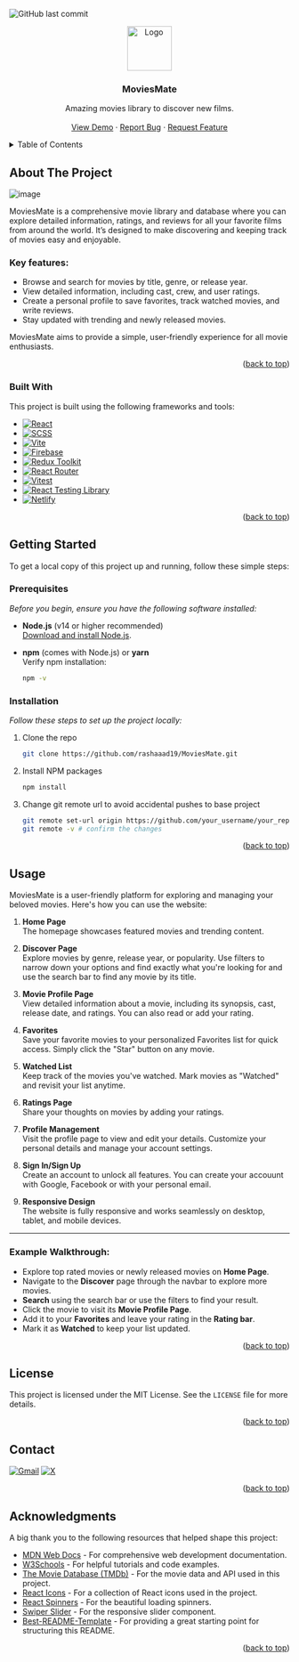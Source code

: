 
<a id="readme-top"></a>

![GitHub last commit](https://img.shields.io/github/last-commit/rashaaad19/MoviesMate?style=for-the-badge&color=orange)
<br/>
<div align="center">
  <a href="https://github.com/rashaaad19/MoviesMate">
    <img alt="Logo" width="80" height="80"src='https://github.com/user-attachments/assets/ec747a5a-eb62-4cad-a35b-e87cc921e783'>
  </a>
    <h3 align="center">MoviesMate</h3>
    <p align="center">
    Amazing movies library to discover new films.
    <br />
    <br />
    <a href="https://moviesmate8.netlify.app/">View Demo</a>
    &middot;
    <a href="https://github.com/rashaaad19/MoviesMate/issues/new?labels=bug&template=bug-report---.md">Report Bug</a>
    &middot;
    <a href="https://github.com/rashaaad19/MoviesMate/issues/new?labels=enhancement&template=feature-request---.md">Request Feature</a>
  </p>
</div>
<!-- TABLE OF CONTENTS -->
<details>
  <summary>Table of Contents</summary>
  <ol>
    <li>
      <a href="#about-the-project">About The Project</a>
      <ul>
        <li><a href="#built-with">Built With</a></li>
      </ul>
    </li>
    <li>
      <a href="#getting-started">Getting Started</a>
      <ul>
        <li><a href="#prerequisites">Prerequisites</a></li>
        <li><a href="#installation">Installation</a></li>
      </ul>
    </li>
    <li><a href="#usage">Usage</a></li>
    <li><a href="#license">License</a></li>
    <li><a href="#contact">Contact</a></li>
    <li><a href="#acknowledgments">Acknowledgments</a></li>
  </ol>
</details>

<!-- ABOUT THE PROJECT -->
## About The Project

![image](https://github.com/user-attachments/assets/8e9665d7-0e47-44f6-b84b-fca03534b774)

MoviesMate is a comprehensive movie library and database where you can explore detailed information, ratings, and reviews for all your favorite films from around the world. It’s designed to make discovering and keeping track of movies easy and enjoyable.

### Key features:
* Browse and search for movies by title, genre, or release year.
* View detailed information, including cast, crew, and user ratings.
* Create a personal profile to save favorites, track watched movies, and write reviews.
* Stay updated with trending and newly released movies.

MoviesMate aims to provide a simple, user-friendly experience for all movie enthusiasts.  

<p align="right">(<a href="#readme-top">back to top</a>)</p>

### Built With

This project is built using the following frameworks and tools:

* [![React][React.js]][React-url]
* [![SCSS][SCSS.js]][SCSS-url]
* [![Vite][Vite.js]][Vite-url]
* [![Firebase][Firebase.js]][Firebase-url]
* [![Redux Toolkit][Redux.js]][Redux-url]
* [![React Router][ReactRouter.js]][ReactRouter-url]
* [![Vitest][Vitest.js]][Vitest-url]
* [![React Testing Library][RTL.js]][RTL-url]
* [![Netlify][Netlify.js]][Netlify-url]

<p align="right">(<a href="#readme-top">back to top</a>)</p>

<!-- GETTING STARTED -->
## Getting Started

To get a local copy of this project up and running, follow these simple steps:

### Prerequisites

_Before you begin, ensure you have the following software installed:_

* **Node.js** (v14 or higher recommended)  
  [Download and install Node.js](https://nodejs.org/).

* **npm** (comes with Node.js) or **yarn**  
  Verify npm installation:
  ```sh
  npm -v

### Installation

_Follow these steps to set up the project locally:_

1. Clone the repo
   ```sh
   git clone https://github.com/rashaaad19/MoviesMate.git
   ```
2. Install NPM packages
   ```sh
   npm install
   ```
3. Change git remote url to avoid accidental pushes to base project
   ```sh
   git remote set-url origin https://github.com/your_username/your_repo.git
   git remote -v # confirm the changes
   ```

<p align="right">(<a href="#readme-top">back to top</a>)</p>

## Usage

MoviesMate is a user-friendly platform for exploring and managing your beloved movies. Here's how you can use the website:

1. **Home Page**  
   The homepage showcases featured movies and trending content.

2. **Discover Page**  
   Explore movies by genre, release year, or popularity. Use filters to narrow down your options and find exactly what you're looking for and use the search bar to find any 
   movie by its title.

3. **Movie Profile Page**  
   View detailed information about a movie, including its synopsis, cast, release date, and ratings. You can also read or add your rating.

4. **Favorites**  
   Save your favorite movies to your personalized Favorites list for quick access. Simply click the "Star" button on any movie.

5. **Watched List**  
   Keep track of the movies you've watched. Mark movies as "Watched" and revisit your list anytime.

6. **Ratings Page**  
   Share your thoughts on movies by adding your ratings.

7. **Profile Management**  
   Visit the profile page to view and edit your details. Customize your personal details and manage your account settings.

8. **Sign In/Sign Up**  
   Create an account to unlock all features. You can create your accouunt with Google, Facebook or with your personal email.

9. **Responsive Design**  
   The website is fully responsive and works seamlessly on desktop, tablet, and mobile devices.

---

### Example Walkthrough:
- Explore top rated movies or newly released movies on **Home Page**.
- Navigate to the **Discover** page through the navbar to explore more movies.
- **Search** using the search bar or use the filters to find your result.
- Click the movie to visit its **Movie Profile Page**.  
- Add it to your **Favorites** and leave your rating in the **Rating bar**.  
- Mark it as **Watched** to keep your list updated.

<p align="right">(<a href="#readme-top">back to top</a>)</p>

## License

This project is licensed under the MIT License. See the `LICENSE` file for more details.

<p align="right">(<a href="#readme-top">back to top</a>)</p>

<!-- CONTACT -->
## Contact

[![Gmail](https://img.shields.io/badge/rashaaad19%40gmail.com-D14836?style=for-the-badge&logo=gmail&logoColor=white)](mailto:rashaaad19@gmail.com)
[![X](https://img.shields.io/badge/%40rashaaad_19-1DA1F2?style=for-the-badge&logo=x&logoColor=white&color=black)](https://x.com/rashaaad%5F19)


<p align="right">(<a href="#readme-top">back to top</a>)</p>

## Acknowledgments

A big thank you to the following resources that helped shape this project:
* [MDN Web Docs](https://developer.mozilla.org) - For comprehensive web development documentation.
* [W3Schools](https://www.w3schools.com) - For helpful tutorials and code examples.
* [The Movie Database (TMDb)](https://www.themoviedb.org) - For the movie data and API used in this project.
* [React Icons](https://react-icons.github.io/react-icons) - For a collection of React icons used in the project.
* [React Spinners](https://www.reactspinners.com) - For the beautiful loading spinners.
* [Swiper Slider](https://swiperjs.com) - For the responsive slider component.
* [Best-README-Template](https://github.com/othneildrew/Best-README-Template/blob/main/README.md) - For providing a great starting point for structuring this README.

<p align="right">(<a href="#readme-top">back to top</a>)</p>



<!-- MARKDOWN LINKS & IMAGES -->
[React.js]: https://img.shields.io/badge/React-20232A?style=for-the-badge&logo=react&logoColor=61DAFB
[React-url]: https://reactjs.org/
[Vite.js]: https://img.shields.io/badge/Vite-B73BFE?style=for-the-badge&logo=vite&logoColor=FFD62E
[Vite-url]: https://vitejs.dev/
[Firebase.js]: https://img.shields.io/badge/Firebase-FFCA28?style=for-the-badge&logo=firebase&logoColor=black
[Firebase-url]: https://firebase.google.com/
[Redux.js]: https://img.shields.io/badge/Redux-764ABC?style=for-the-badge&logo=redux&logoColor=white
[Redux-url]: https://redux.js.org/
[Vitest.js]: https://img.shields.io/badge/Vitest-6E9F18?style=for-the-badge&logo=vitest&logoColor=white
[Vitest-url]: https://vitest.dev/
[ReactRouter.js]: https://img.shields.io/badge/React_Router-CA4245?style=for-the-badge&logo=react-router&logoColor=white
[ReactRouter-url]: https://reactrouter.com/
[SCSS.js]: https://img.shields.io/badge/SCSS-CC6699?style=for-the-badge&logo=sass&logoColor=white
[SCSS-url]: https://sass-lang.com/
[Netlify.js]: https://img.shields.io/badge/Netlify-00C7B7?style=for-the-badge&logo=netlify&logoColor=white
[Netlify-url]: https://www.netlify.com/
[RTL.js]: https://img.shields.io/badge/React_Testing_Library-E33332?style=for-the-badge&logo=testing-library&logoColor=white
[RTL-url]: https://testing-library.com/docs/react-testing-library/intro/

